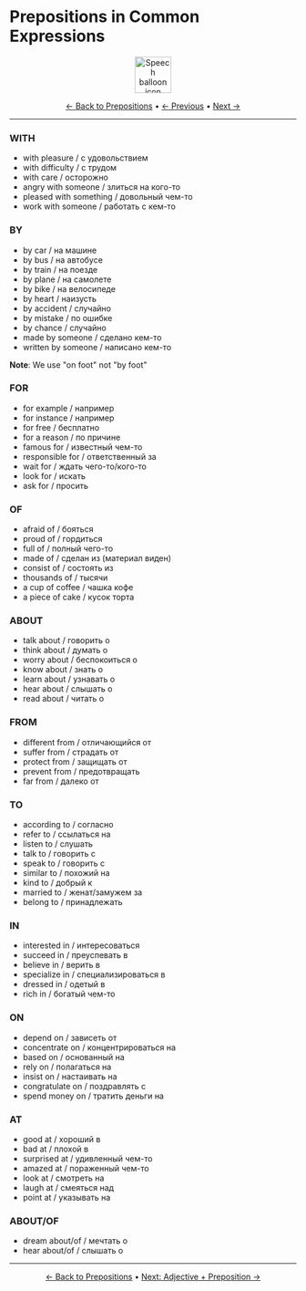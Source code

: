 # Prepositions in Common Expressions

<div align="center">
  <img src="https://cdn.jsdelivr.net/gh/twitter/twemoji@14.0.2/assets/72x72/1f4ac.png" alt="Speech balloon icon" width="64">
</div>

<div align="center">

[← Back to Prepositions](./README.md) • [← Previous](03-movement-direction.md) • [Next →](05-adjective-combinations.md)

</div>

---


### WITH
- with pleasure / с удовольствием
- with difficulty / с трудом
- with care / осторожно
- angry with someone / злиться на кого-то
- pleased with something / довольный чем-то
- work with someone / работать с кем-то

### BY
- by car / на машине
- by bus / на автобусе
- by train / на поезде
- by plane / на самолете
- by bike / на велосипеде
- by heart / наизусть
- by accident / случайно
- by mistake / по ошибке
- by chance / случайно
- made by someone / сделано кем-то
- written by someone / написано кем-то

**Note**: We use "on foot" not "by foot"

### FOR
- for example / например
- for instance / например
- for free / бесплатно
- for a reason / по причине
- famous for / известный чем-то
- responsible for / ответственный за
- wait for / ждать чего-то/кого-то
- look for / искать
- ask for / просить

### OF
- afraid of / бояться
- proud of / гордиться
- full of / полный чего-то
- made of / сделан из (материал виден)
- consist of / состоять из
- thousands of / тысячи
- a cup of coffee / чашка кофе
- a piece of cake / кусок торта

### ABOUT
- talk about / говорить о
- think about / думать о
- worry about / беспокоиться о
- know about / знать о
- learn about / узнавать о
- hear about / слышать о
- read about / читать о

### FROM
- different from / отличающийся от
- suffer from / страдать от
- protect from / защищать от
- prevent from / предотвращать
- far from / далеко от

### TO
- according to / согласно
- refer to / ссылаться на
- listen to / слушать
- talk to / говорить с
- speak to / говорить с
- similar to / похожий на
- kind to / добрый к
- married to / женат/замужем за
- belong to / принадлежать

### IN
- interested in / интересоваться
- succeed in / преуспевать в
- believe in / верить в
- specialize in / специализироваться в
- dressed in / одетый в
- rich in / богатый чем-то

### ON
- depend on / зависеть от
- concentrate on / концентрироваться на
- based on / основанный на
- rely on / полагаться на
- insist on / настаивать на
- congratulate on / поздравлять с
- spend money on / тратить деньги на

### AT
- good at / хороший в
- bad at / плохой в
- surprised at / удивленный чем-то
- amazed at / пораженный чем-то
- look at / смотреть на
- laugh at / смеяться над
- point at / указывать на

### ABOUT/OF
- dream about/of / мечтать о
- hear about/of / слышать о

---

<div align="center">

[← Back to Prepositions](./README.md) • [Next: Adjective + Preposition →](05-adjective-combinations.md)

</div>
